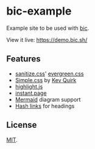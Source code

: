 # bic-example

Example site to be used with [bic](https://github.com/Pinjasaur/bic).

View it live: https://demo.bic.sh/

## Features

- [sanitize.css](https://github.com/csstools/sanitize.css)' [evergreen.css](https://github.com/csstools/sanitize.css/blob/master/evergreen.css)
- [Simple.css](https://simplecss.org/) by [Kev Quirk](https://kevq.uk/)
- [highlight.js](https://highlightjs.org/)
- [instant.page](https://instant.page/)
- [Mermaid](https://github.com/mermaid-js/mermaid) diagram support
- [Hash links](https://blog.codepen.io/2016/11/17/anchor-links-post-headers/) for headings

## License

[MIT].

[MIT]: https://pinjasaur.mit-license.org/2021
